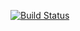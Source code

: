 [![Build Status](https://secure.travis-ci.org/dginev/libarchive-sys.png?branch=master)](http://travis-ci.org/dginev/libarchive-sys)